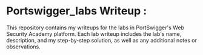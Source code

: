 # Portswigger_labs Writeup :

This repository contains my writeups for the labs in PortSwigger's Web Security Academy platform. Each lab writeup includes the lab's name, description, and my step-by-step solution, as well as any additional notes or observations.
